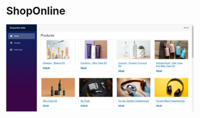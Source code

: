 # ShopOnline

![ShopOnline](https://github.com/Carlosm99/ShopOnline/blob/main/Shoponline.Web/wwwroot/Images/Online.jpeg)
